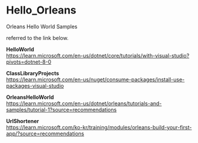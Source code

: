 # Hello_Orleans
Orleans Hello World Samples

referred to the link below.

**HelloWorld**  
https://learn.microsoft.com/en-us/dotnet/core/tutorials/with-visual-studio?pivots=dotnet-8-0

**ClassLibraryProjects**  
https://learn.microsoft.com/en-us/nuget/consume-packages/install-use-packages-visual-studio

**OrleansHelloWorld**  
https://learn.microsoft.com/en-us/dotnet/orleans/tutorials-and-samples/tutorial-1?source=recommendations

**UrlShortener**  
https://learn.microsoft.com/ko-kr/training/modules/orleans-build-your-first-app/?source=recommendations
